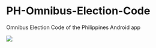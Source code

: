 # PH-Omnibus-Election-Code
Omnibus Election Code of the Philippines Android app

<img src="https://i.imgur.com/MDJzG5q.jpg" />
